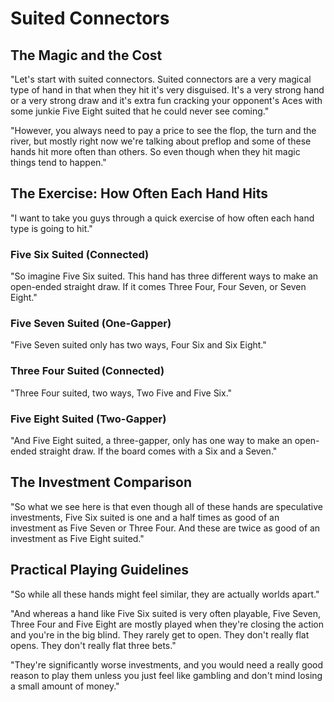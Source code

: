 # Suited Connectors

## The Magic and the Cost

"Let's start with suited connectors. Suited connectors are a very magical type of hand in that when they hit it's very disguised. It's a very strong hand or a very strong draw and it's extra fun cracking your opponent's Aces with some junkie Five Eight suited that he could never see coming."

"However, you always need to pay a price to see the flop, the turn and the river, but mostly right now we're talking about preflop and some of these hands hit more often than others. So even though when they hit magic things tend to happen."

## The Exercise: How Often Each Hand Hits

"I want to take you guys through a quick exercise of how often each hand type is going to hit."

### Five Six Suited (Connected)

"So imagine Five Six suited. This hand has three different ways to make an open-ended straight draw. If it comes Three Four, Four Seven, or Seven Eight."

### Five Seven Suited (One-Gapper)

"Five Seven suited only has two ways, Four Six and Six Eight."

### Three Four Suited (Connected)

"Three Four suited, two ways, Two Five and Five Six."

### Five Eight Suited (Two-Gapper)

"And Five Eight suited, a three-gapper, only has one way to make an open-ended straight draw. If the board comes with a Six and a Seven."

## The Investment Comparison

"So what we see here is that even though all of these hands are speculative investments, Five Six suited is one and a half times as good of an investment as Five Seven or Three Four. And these are twice as good of an investment as Five Eight suited."

## Practical Playing Guidelines

"So while all these hands might feel similar, they are actually worlds apart."

"And whereas a hand like Five Six suited is very often playable, Five Seven, Three Four and Five Eight are mostly played when they're closing the action and you're in the big blind. They rarely get to open. They don't really flat opens. They don't really flat three bets."

"They're significantly worse investments, and you would need a really good reason to play them unless you just feel like gambling and don't mind losing a small amount of money."